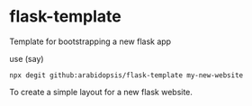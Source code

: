 # flask-template

Template for bootstrapping a new flask app

use (say)

`npx degit github:arabidopsis/flask-template my-new-website`

To create a simple layout for a new flask website.

